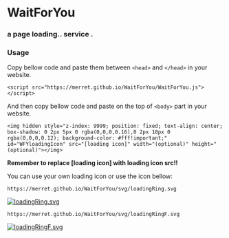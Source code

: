 <script src="https://merret.github.io/WaitForYou/WaitForYou.js"></script>
<img hidden style="z-index: 9999; position: fixed; text-align: center; box-shadow: 0 2px 5px 0 rgba(0,0,0,0.16),0 2px 10px 0 rgba(0,0,0,0.12); background-color: #fff!important;" id="WFYloadingIcon" src="https://merret.github.io/WaitForYou/svg/loadingRingF.svg" width="(optional)" height="(optional)"></img>
# WaitForYou
### a page loading.. service .
### Usage
Copy bellow code and paste them between `<head>` and `</head>` in your website.

    <script src="https://merret.github.io/WaitForYou/WaitForYou.js"></script>
And then copy bellow code and paste on the top of `<body>` part in your website.

    <img hidden style="z-index: 9999; position: fixed; text-align: center; box-shadow: 0 2px 5px 0 rgba(0,0,0,0.16),0 2px 10px 0 rgba(0,0,0,0.12); background-color: #fff!important;" id="WFYloadingIcon" src="[loading icon]" width="(optional)" height="(optional)"></img>
**Remember to replace [loading icon] with loading icon src!!**

You can use your own loading icon or use the icon bellow: 

    https://merret.github.io/WaitForYou/svg/loadingRing.svg
[![loadingRing.svg](https://merret.github.io/WaitForYou/svg/loadingRing.svg "loadingRing.svg")](https://merret.github.io/WaitForYou/svg/loadingRing.svg "loadingRing.svg")

    https://merret.github.io/WaitForYou/svg/loadingRingF.svg
[![loadingRingF.svg](https://merret.github.io/WaitForYou/svg/loadingRingF.svg "loadingRingF.svg")](https://merret.github.io/WaitForYou/svg/loadingRingF.svg "loadingRingF.svg")
